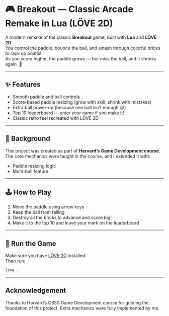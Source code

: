 # 🎮 Breakout — Classic Arcade Remake in Lua (LÖVE 2D)

A modern remake of the classic **Breakout** game, built with **Lua** and **LÖVE 2D**.  
You control the paddle, bounce the ball, and smash through colorful bricks to rack up points!  
As you score higher, the paddle grows — but miss the ball, and it shrinks again. 😬  


---

## ✨ Features
- Smooth paddle and ball controls  
- Score-based paddle resizing (grow with skill, shrink with mistakes)  
- Extra ball power-up (because one ball isn’t enough 😉)  
- Top 10 leaderboard — enter your name if you make it!  
- Classic retro feel recreated with LÖVE 2D  

---

## 🧠 Background
This project was created as part of **Harvard’s Game Development course**.  
The core mechanics were taught in the course, and I extended it with:
- Paddle resizing logic  
- Multi-ball feature  

---

## 🕹️ How to Play
1. Move the paddle using arrow keys 
2. Keep the ball from falling  
3. Destroy all the bricks to advance and score big!  
4. Make it to the top 10 and leave your mark on the leaderboard  

---

## 🚀 Run the Game
Make sure you have [LÖVE 2D](https://love2d.org/) installed.  
Then run:
```bash
love .
```
--- 
## Acknowledgement
Thanks to Harvard’s CS50 Game Development course for guiding the foundation of this project.
Extra mechanics were fully implemented by me.
